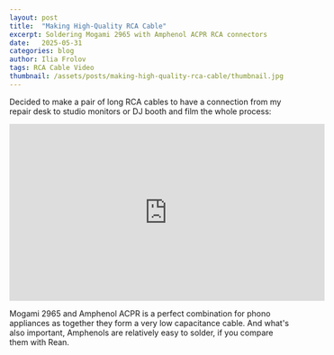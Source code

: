 ```yaml
---
layout: post
title:  "Making High-Quality RCA Cable"
excerpt: Soldering Mogami 2965 with Amphenol ACPR RCA connectors
date:   2025-05-31
categories: blog
author: Ilia Frolov
tags: RCA Cable Video
thumbnail: /assets/posts/making-high-quality-rca-cable/thumbnail.jpg
---
```


Decided to make a pair of long RCA cables to have a connection from my repair desk to studio monitors or DJ booth and film the whole process:

<div class="embedded-video">
<iframe width="560" height="315" src="https://www.youtube.com/embed/ztj4dzpiuEU?si=aQjZ3bvg-FgjCQDs" title="YouTube video player" frameborder="0" allow="accelerometer; autoplay; clipboard-write; encrypted-media; gyroscope; picture-in-picture; web-share" referrerpolicy="strict-origin-when-cross-origin" allowfullscreen></iframe>
</div>

Mogami 2965 and Amphenol ACPR is a perfect combination for phono appliances as together they form a very low capacitance cable. And what's also important, Amphenols are relatively easy to solder, if you compare them with Rean.